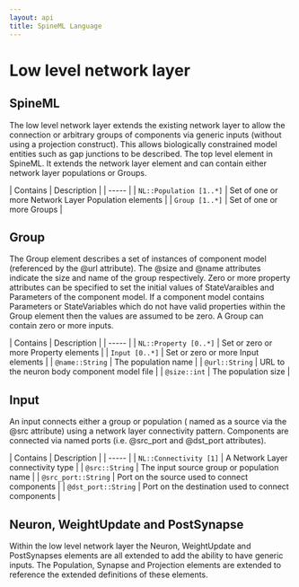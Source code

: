```yaml
---
layout: api
title: SpineML Language
---
```



# Low level network layer

## SpineML

The low level network layer extends the existing network layer to allow the connection or arbitrary groups of components via generic inputs (without using a projection construct). This allows biologically constrained model entities such as gap junctions to be described. The top level element in SpineML. It extends the network layer element and can contain either network layer populations or Groups.

|  Contains  |  Description  |
| ----- |
|  `NL::Population [1..*]`  |  Set of one or more Network Layer Population elements  |
|  `Group [1..*]`  |  Set of one or more Groups  |

## Group

The Group element describes a set of instances of component model (referenced by the @url attribute). The @size and @name attributes indicate the size and name of the group respectively. Zero or more property attributes can be specified to set the initial values of StateVaraibles and Parameters of the component model. If a component model contains Parameters or StateVariables which do not have valid properties within the Group element then the values are assumed to be zero. A Group can contain zero or more inputs.

|  Contains  |  Description  |
| ----- |
|  `NL::Property [0..*]`  |  Set or zero or more Property elements  |
|  `Input [0..*]`  |  Set or zero or more Input elements  |
|  `@name::String`  |  The population name  |
|  `@url::String`  |  URL to the neuron body component model file  |
|  `@size::int`  |  The population size  |

## Input

An input connects either a group or population ( named as a source via the @src attribute) using a network layer connectivity pattern. Components are connected via named ports (i.e. @src_port and @dst_port attributes).

|  Contains  |  Description  |
| ----- |
|  `NL::Connectivity [1]`  |  A Network Layer connectivity type  |
|  `@src::String`  |  The input source group or population name  |
|  `@src_port::String`  |  Port on the source used to connect components  |
|  `@dst_port::String`  |  Port on the destination used to connect components  |

## Neuron, WeightUpdate and PostSynapse

Within the low level network layer the Neuron, WeightUpdate and PostSynapses elements are all extended to add the ability to have generic inputs. The Population, Synapse and Projection elements are extended to reference the extended definitions of these elements.  